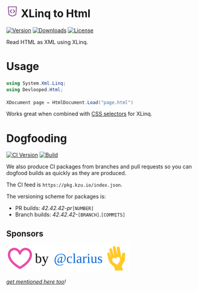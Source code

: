 ![Icon](https://raw.githubusercontent.com/devlooped/html/main/assets/icon-32.png) XLinq to Html
============

[![Version](https://img.shields.io/nuget/vpre/Devlooped.Html.svg?color=royalblue)](https://www.nuget.org/packages/Devlooped.Html)
[![Downloads](https://img.shields.io/nuget/dt/Devlooped.Html.svg?color=green)](https://www.nuget.org/packages/Devlooped.Html)
[![License](https://img.shields.io/github/license/devlooped/css.svg?color=blue)](https://github.com/devlooped/html/blob/main/license.txt)

Read HTML as XML using XLinq.

# Usage

```csharp
using System.Xml.Linq;
using Devlooped.Html;

XDocument page = HtmlDocument.Load("page.html")
```

Works great when combined with [CSS selectors](https://www.nuget.org/packages/Devlooped.Xml.Css) 
for XLinq.


# Dogfooding

[![CI Version](https://img.shields.io/endpoint?url=https://shields.kzu.io/vpre/Devlooped.Html/main&label=nuget.ci&color=brightgreen)](https://pkg.kzu.io/index.json)
[![Build](https://github.com/devlooped/html/workflows/build/badge.svg?branch=main)](https://github.com/devlooped/html/actions)

We also produce CI packages from branches and pull requests so you can dogfood builds as quickly as they are produced. 

The CI feed is `https://pkg.kzu.io/index.json`. 

The versioning scheme for packages is:

- PR builds: *42.42.42-pr*`[NUMBER]`
- Branch builds: *42.42.42-*`[BRANCH]`.`[COMMITS]`



## Sponsors

[![sponsored](https://raw.githubusercontent.com/devlooped/oss/main/assets/images/sponsors.svg)](https://github.com/sponsors/devlooped) [![clarius](https://raw.githubusercontent.com/clarius/branding/main/logo/byclarius.svg)](https://github.com/clarius)[![clarius](https://raw.githubusercontent.com/clarius/branding/main/logo/logo.svg)](https://github.com/clarius)

*[get mentioned here too](https://github.com/sponsors/devlooped)!*
